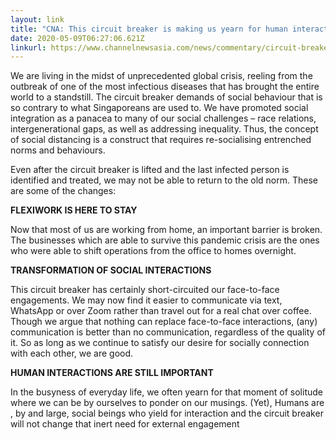 ```yaml
---
layout: link
title: "CNA: This circuit breaker is making us yearn for human interaction more"
date: 2020-05-09T06:27:06.621Z
linkurl: https://www.channelnewsasia.com/news/commentary/circuit-breaker-lockdown-change-human-interaction-introvert-12714412
---
```

We are living in the midst of unprecedented global crisis, reeling from the outbreak of one of the most infectious diseases that has brought the entire world to a standstill. The circuit breaker demands of social behaviour that is so contrary to what Singaporeans are used to. We have promoted social integration as a panacea to many of our social challenges – race relations, intergenerational gaps, as well as addressing inequality. Thus, the concept of social distancing is a construct that requires re-socialising entrenched norms and behaviours. 

Even after the circuit breaker is lifted and the last infected person is identified and treated, we may not be able to return to the old norm. These are some of the changes:

**FLEXIWORK IS HERE TO STAY**

Now that most of us are working from home, an important barrier is broken. The businesses which are able to survive this pandemic crisis are the ones who were able to shift operations from the office to homes overnight.

**TRANSFORMATION OF SOCIAL INTERACTIONS**

This circuit breaker has certainly short-circuited our face-to-face engagements. We may now find it easier to communicate via text, WhatsApp or over Zoom rather than travel out for a real chat over coffee. Though we argue that nothing can replace face-to-face interactions, (any) communication is better than no communication, regardless of the quality of it. So as long as we continue to satisfy our desire for socially connection with each other, we are good.

**HUMAN INTERACTIONS ARE STILL IMPORTANT**

In the busyness of everyday life, we often yearn for that moment of solitude where we can be by ourselves to ponder on our musings. (Yet), Humans are , by and large, social beings who yield for interaction and the circuit breaker will not change that inert need for external engagement